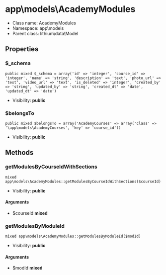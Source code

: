 app\models\AcademyModules
===============






* Class name: AcademyModules
* Namespace: app\models
* Parent class: lithium\data\Model





Properties
----------


### $_schema

    public mixed $_schema = array('id' => 'integer', 'course_id' => 'integer', 'name' => 'string', 'description' => 'text', 'photo_url' => 'text', 'video_url' => 'text', 'is_deleted' => 'integer', 'created_by' => 'string', 'updated_by' => 'string', 'created_dt' => 'date', 'updated_dt' => 'date')





* Visibility: **public**


### $belongsTo

    public mixed $belongsTo = array('AcademyCourses' => array('class' => '\app\models\AcademyCourses', 'key' => 'course_id'))





* Visibility: **public**


Methods
-------


### getModulesByCourseIdWithSections

    mixed app\models\AcademyModules::getModulesByCourseIdWithSections($courseId)





* Visibility: **public**


#### Arguments
* $courseId **mixed**



### getModulesByModuleId

    mixed app\models\AcademyModules::getModulesByModuleId($modId)





* Visibility: **public**


#### Arguments
* $modId **mixed**


